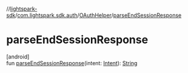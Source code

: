 //[lightspark-sdk](../../../index.md)/[com.lightspark.sdk.auth](../index.md)/[OAuthHelper](index.md)/[parseEndSessionResponse](parse-end-session-response.md)

# parseEndSessionResponse

[android]\
fun [parseEndSessionResponse](parse-end-session-response.md)(intent: [Intent](https://developer.android.com/reference/kotlin/android/content/Intent.html)): [String](https://kotlinlang.org/api/latest/jvm/stdlib/kotlin/-string/index.html)
